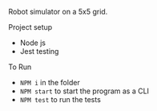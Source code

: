 Robot simulator on a 5x5 grid.

Project setup
* Node js
* Jest testing

To Run
* `NPM i` in the folder
* `NPM start` to start the program as a CLI
* `NPM test` to run the tests

